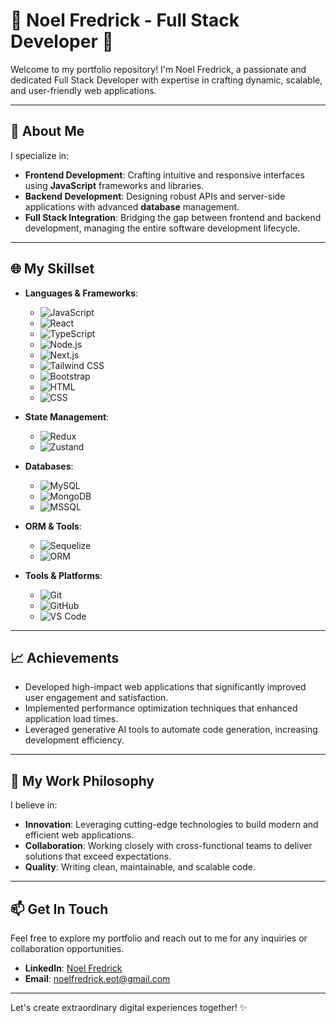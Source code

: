 # 🌟 Noel Fredrick - Full Stack Developer 🌟

Welcome to my portfolio repository! I'm Noel Fredrick, a passionate and dedicated Full Stack Developer with expertise in crafting dynamic, scalable, and user-friendly web applications. 

---

## 🚀 About Me

I specialize in:
- **Frontend Development**: Crafting intuitive and responsive interfaces using **JavaScript** frameworks and libraries.
- **Backend Development**: Designing robust APIs and server-side applications with advanced **database** management.
- **Full Stack Integration**: Bridging the gap between frontend and backend development, managing the entire software development lifecycle.

---

## 🌐 My Skillset

- **Languages & Frameworks**: 
  - ![JavaScript](https://img.shields.io/badge/-JavaScript-yellow)
  - ![React](https://img.shields.io/badge/-React-blue)
  - ![TypeScript](https://img.shields.io/badge/-TypeScript-blue)
  - ![Node.js](https://img.shields.io/badge/-Node.js-green)
  - ![Next.js](https://img.shields.io/badge/-Next.js-black)
  - ![Tailwind CSS](https://img.shields.io/badge/-Tailwind%20CSS-blue)
  - ![Bootstrap](https://img.shields.io/badge/-Bootstrap-purple)
  - ![HTML](https://img.shields.io/badge/-HTML-orange)
  - ![CSS](https://img.shields.io/badge/-CSS-blue)

- **State Management**:
  - ![Redux](https://img.shields.io/badge/-Redux-purple)
  - ![Zustand](https://img.shields.io/badge/-Zustand-brown)

- **Databases**:
  - ![MySQL](https://img.shields.io/badge/-MySQL-blue)
  - ![MongoDB](https://img.shields.io/badge/-MongoDB-green)
  - ![MSSQL](https://img.shields.io/badge/-MSSQL-red)

- **ORM & Tools**:
  - ![Sequelize](https://img.shields.io/badge/-Sequelize-blue)
  - ![ORM](https://img.shields.io/badge/-ORM-purple)

- **Tools & Platforms**:
  - ![Git](https://img.shields.io/badge/-Git-orange)
  - ![GitHub](https://img.shields.io/badge/-GitHub-black)
  - ![VS Code](https://img.shields.io/badge/-VS%20Code-blue)

---

## 📈 Achievements

- Developed high-impact web applications that significantly improved user engagement and satisfaction.
- Implemented performance optimization techniques that enhanced application load times.
- Leveraged generative AI tools to automate code generation, increasing development efficiency.

---

## 🌱 My Work Philosophy

I believe in:
- **Innovation**: Leveraging cutting-edge technologies to build modern and efficient web applications.
- **Collaboration**: Working closely with cross-functional teams to deliver solutions that exceed expectations.
- **Quality**: Writing clean, maintainable, and scalable code.

---

## 📫 Get In Touch

Feel free to explore my portfolio and reach out to me for any inquiries or collaboration opportunities.

- **LinkedIn**: [Noel Fredrick](https://www.linkedin.com/in/noel-fredrick-5a91182a0/)
- **Email**: noelfredrick.eot@gmail.com

---

Let's create extraordinary digital experiences together! ✨
